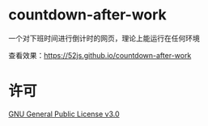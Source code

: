 # countdown-after-work

一个对下班时间进行倒计时的网页，理论上能运行在任何环境

查看效果：https://52js.github.io/countdown-after-work

# 许可

[GNU General Public License v3.0](https://github.com/52js/countdown-after-work/blob/ca1a4a995b9fe83bf75d827ab3a4b8235d5dbd41/LICENSE)